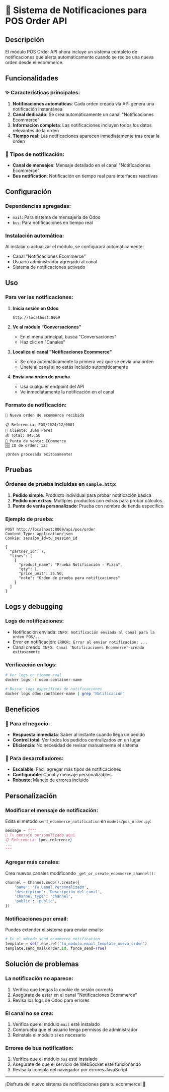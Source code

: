 # 🔔 Sistema de Notificaciones para POS Order API

## Descripción

El módulo POS Order API ahora incluye un sistema completo de notificaciones que alerta automáticamente cuando se recibe una nueva orden desde el ecommerce.

## Funcionalidades

### ✨ Características principales:

1. **Notificaciones automáticas**: Cada orden creada vía API genera una notificación instantánea
2. **Canal dedicado**: Se crea automáticamente un canal "Notificaciones Ecommerce" 
3. **Información completa**: Las notificaciones incluyen todos los datos relevantes de la orden
4. **Tiempo real**: Las notificaciones aparecen inmediatamente tras crear la orden

### 📱 Tipos de notificación:

- **Canal de mensajes**: Mensaje detallado en el canal "Notificaciones Ecommerce"
- **Bus notification**: Notificación en tiempo real para interfaces reactivas

## Configuración

### Dependencias agregadas:
- `mail`: Para sistema de mensajería de Odoo
- `bus`: Para notificaciones en tiempo real

### Instalación automática:
Al instalar o actualizar el módulo, se configurará automáticamente:
- Canal "Notificaciones Ecommerce"
- Usuario administrador agregado al canal
- Sistema de notificaciones activado

## Uso

### Para ver las notificaciones:

1. **Inicia sesión en Odoo**
   ```
   http://localhost:8069
   ```

2. **Ve al módulo "Conversaciones"**
   - En el menú principal, busca "Conversaciones"
   - Haz clic en "Canales"

3. **Localiza el canal "Notificaciones Ecommerce"**
   - Se crea automáticamente la primera vez que se envía una orden
   - Únete al canal si no estás incluido automáticamente

4. **Envía una orden de prueba**
   - Usa cualquier endpoint del API
   - Ve inmediatamente la notificación en el canal

### Formato de notificación:

```
🛒 Nueva orden de ecommerce recibida

📋 Referencia: POS/2024/12/0001
👤 Cliente: Juan Pérez
💰 Total: $45.50
🏪 Punto de venta: ECommerce
🆔 ID de orden: 123

¡Orden procesada exitosamente!
```

## Pruebas

### Órdenes de prueba incluidas en `sample.http`:

1. **Pedido simple**: Producto individual para probar notificación básica
2. **Pedido con extras**: Múltiples productos con extras para probar cálculos
3. **Punto de venta personalizado**: Prueba con nombre de tienda específico

### Ejemplo de prueba:

```http
POST http://localhost:8069/api/pos/order
Content-Type: application/json
Cookie: session_id=tu_session_id

{
  "partner_id": 7,
  "lines": [
    {
      "product_name": "Prueba Notificación - Pizza",
      "qty": 1,
      "price_unit": 25.50,
      "note": "Orden de prueba para notificaciones"
    }
  ]
}
```

## Logs y debugging

### Logs de notificaciones:
- Notificación enviada: `INFO: Notificación enviada al canal para la orden POS/...`
- Error en notificación: `ERROR: Error al enviar notificación: ...`
- Canal creado: `INFO: Canal 'Notificaciones Ecommerce' creado exitosamente`

### Verificación en logs:
```bash
# Ver logs en tiempo real
docker logs -f odoo-container-name

# Buscar logs específicos de notificaciones
docker logs odoo-container-name | grep "Notificación"
```

## Beneficios

### 🎯 Para el negocio:
- **Respuesta inmediata**: Saber al instante cuando llega un pedido
- **Control total**: Ver todos los pedidos centralizados en un lugar
- **Eficiencia**: No necesidad de revisar manualmente el sistema

### 🔧 Para desarrolladores:
- **Escalable**: Fácil agregar más tipos de notificaciones
- **Configurable**: Canal y mensaje personalizables
- **Robusto**: Manejo de errores incluido

## Personalización

### Modificar el mensaje de notificación:
Edita el método `send_ecommerce_notification` en `models/pos_order.py`:

```python
message = f"""
🛒 Tu mensaje personalizado aquí
📋 Referencia: {pos_reference}
...
"""
```

### Agregar más canales:
Crea nuevos canales modificando `_get_or_create_ecommerce_channel()`:

```python
channel = Channel.sudo().create({
    'name': 'Tu Canal Personalizado',
    'description': 'Descripción del canal',
    'channel_type': 'channel',
    'public': 'public',
})
```

### Notificaciones por email:
Puedes extender el sistema para enviar emails:

```python
# En el método send_ecommerce_notification
template = self.env.ref('tu_modulo.email_template_nueva_orden')
template.send_mail(order.id, force_send=True)
```

## Solución de problemas

### La notificación no aparece:
1. Verifica que tengas la cookie de sesión correcta
2. Asegúrate de estar en el canal "Notificaciones Ecommerce"
3. Revisa los logs de Odoo para errores

### El canal no se crea:
1. Verifica que el módulo `mail` esté instalado
2. Comprueba que el usuario tenga permisos de administrador
3. Reinstala el módulo si es necesario

### Errores de bus notification:
1. Verifica que el módulo `bus` esté instalado
2. Asegúrate de que el servicio de WebSocket esté funcionando
3. Revisa la consola del navegador por errores JavaScript

---

¡Disfruta del nuevo sistema de notificaciones para tu ecommerce! 🎉 